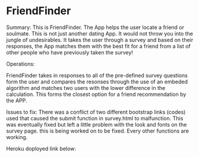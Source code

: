 # FriendFinder
Summary:
This is FriendFinder. The App helps the user locate a friend or soulmate. This is not just another dating App. It would not throw you into the jungle of undesirables.  It takes the user through a survey and based on their responses, the App matches them with the best fit for a friend from a list of other people who have previously taken the survey! 

Operations:

FriendFinder takes in responses to all of the pre-defined survey questions form the user and compares the resonses through the use of an embeded algorithm and matches two users with the lower difference in the calculation. This forms the closest option for a friend recommendation by the APP.

Issues to fix:
There was a conflict of two different bootstrap links (codes) used that caused the submit function in survey.html to malfunction. This was eventually fixed but left a little problem with the look and fonts on the survey page. this is being worked on to be fixed. Every other functions are working.

Heroku doployed link below:
